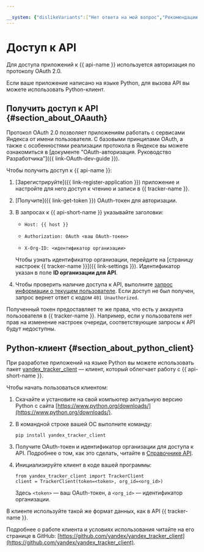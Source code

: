 ```yaml
---

__system: {"dislikeVariants":["Нет ответа на мой вопрос","Рекомендации не помогли","Содержание не соответствует заголовку","Другое"]}
---
```

# Доступ к API

Для доступа приложений к {{ api-name }} используется авторизация по протоколу OAuth 2.0.

Если ваше приложение написано на языке Python, для вызова API вы можете использовать Python-клиент.

## Получить доступ к API {#section_about_OAauth}

Протокол OAuth 2.0 позволяет приложениям работать с сервисами Яндекса от имени пользователя. С базовыми принципами OAuth, а также с особенностями реализации протокола в Яндексе вы можете ознакомиться в [документе "OAuth-авторизация. Руководство Разработчика"]({{ link-OAuth-dev-guide }}).

Чтобы получить доступ к {{ api-name }}:
1. [Зарегистрируйте]({{ link-register-application }}) приложение и настройте для него доступ к чтению и записи в {{ tracker-name }}.
1. [Получите]({{ link-get-token }}) OAuth-токен для авторизации.

2. В запросах к {{ api-short-name }} указывайте заголовки:

    - `Host: {{ host }}`
    - `Authorization: OAuth <ваш OAuth-токен>`

    
    - `X-Org-ID: <идентификатор организации>`
    
    Чтобы узнать идентификатор организации, перейдите на [страницу настроек {{ tracker-name }}]({{ link-settings }}). Идентификатор указан в поле **ID организации для API**.

3. Чтобы проверить наличие доступа к API, выполните [запрос информации о текущем пользователе](../get-user-info.md).
    Если доступ не был получен, запрос вернет ответ с кодом `401 Unauthorized`.


Полученный токен предоставляет те же права, что есть у аккаунта пользователя в {{ tracker-name }}. Например, если у пользователя нет прав на изменение настроек очереди, соответствующие запросы к API будут недоступны.

## Python-клиент {#section_about_python_client}

При разработке приложений на языке Python вы можете использовать пакет [yandex_tracker_client](https://github.com/yandex/yandex_tracker_client) — клиент, который облегчает работу с {{ api-short-name }}.

Чтобы начать пользоваться клиентом:

1. Скачайте и установите на свой компьютер актуальную версию Python с сайта [https://www.python.org/downloads/](https://www.python.org/downloads/).

1. В командной строке вашей ОС выполните команду:
    
    
    ```
    pip install yandex_tracker_client
    ```
    

1. Получите OAuth-токен и идентификатор организации для доступа к API. Подробнее о том, как это сделать, читайте в [Справочнике API](../concepts/access.md).

1. Инициализируйте клиент в коде вашей программы:
    ```
    from yandex_tracker_client import TrackerClient
    client = TrackerClient(token=<token>, org_id=<org_id>)
    ```
    Здесь `<token>` — ваш OAuth-токен, а `<org_id>` — идентификатор организации.

В клиенте используйте такой же формат данных, как в API {{ tracker-name }}.

Подробнее о работе клиента и условиях использования читайте на его странице в GitHub: [https://github.com/yandex/yandex_tracker_client](https://github.com/yandex/yandex_tracker_client).